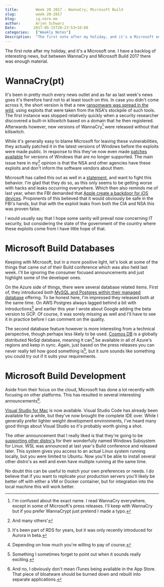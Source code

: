 ```yaml
---
title:        Week 20 2017 - WannaCry; Microsoft Build
slug:         week-20-2017
blog:         ig.nore.me  
author:       Arjen Schwarz  
Date:        2017-05-15T20:23:53+10:00  
categories:   ["Weekly Notes"]
Description:  "The first note after my holiday, and it's a Microsoft one. I have a backlog of interesting news, but between WannaCry and Microsoft Build 2017 there was enough material."
---
```


The first note after my holiday, and it's a Microsoft one. I have a backlog of interesting news, but between WannaCry and Microsoft Build 2017 there was enough material.

# WannaCry(pt)

It's been in pretty much every news outlet and as far as last week's news goes it's therefore hard not to at least touch on this. In case you didn't come across it, the short version is that a new [ransomware was spread in the wild](https://arstechnica.com/security/2017/05/an-nsa-derived-ransomware-worm-is-shutting-down-computers-worldwide/), using exploits that were taken from the NSA's stockpile of such tools. The first instance was stopped relatively quickly when a security researcher discovered a built-in killswitch based on a domain that he then registered. Afterwards however, new versions of WannaCry[^1] were released without that killswitch.

While it's generally easy to blame Microsoft for leaving these vulnerabilities, they actually patched it in the latest versions of Windows before the exploits were made public. In response to this they've now even made [patches available](https://blogs.technet.microsoft.com/msrc/2017/05/12/customer-guidance-for-wannacrypt-attacks/) for versions of Windows that are no longer supported. The main issue here in my[^2] opinion is that the NSA and other agencies have these exploits and don't inform the software vendors about them.

Microsoft has called this out as well in a [statement](https://blogs.microsoft.com/on-the-issues/2017/05/14/need-urgent-collective-action-keep-people-safe-online-lessons-last-weeks-cyberattack/#sm.001mykblx126kd6jyo712ejhqearc), and want to fight this behavior. I'm glad that they do so, as this only seems to be getting worse with hacks and leaks occurring everywhere. Which then also reminds me of last year, when the FBI demanded that [Apple create a backdoor for iOS devices](https://ig.nore.me/2016/02/think-of-the-children/). Proponents of this believed that it would obviously be safe in the FBI's hands, but that with the exploit leaks from both the CIA and NSA this was proven false. 

I would usually say that I hope some sanity will prevail now concerning IT security, but considering the state of the government of the country where these exploits come from I have little hope of that.

# Microsoft Build Databases

Keeping with Microsoft, but in a more positive light, let's look at some of the things that came out of their Build conference which was also held last week. I'll be ignoring the consumer focused announcements and just highlight some of the developer ones.

On the Azure side of things, there were several database related items. First of, they introduced both [MySQL and Postgres within their managed database](https://azure.microsoft.com/en-us/blog/microsoft-extends-azure-managed-database-services-with-introduction-of-mysql-and-postgresql/) offering. To be honest here, I'm impressed they released both at the same time. On AWS Postgres always lagged behind a bit with introductions[^3] and earlier this year I wrote about Google adding the beta version to GCP. Of course, it was sorely missing as well and I'll have to see it in practice before I can comment on the quality.

The second database feature however is more interesting from a technical perspective, though perhaps less likely to be used. [Cosmos DB](https://azure.microsoft.com/en-us/blog/azure-cosmos-db-microsofts-globally-distributed-multi-model-database-service/) is a globally distributed NoSql database, meaning it can[^4] be available in all of Azure's regions and keep in sync. Again, just based on the press releases you can never really tell how good something is[^5], but it sure sounds like something you could try out if it suits your requirements.

# Microsoft Build Development

Aside from their focus on the cloud, Microsoft has done a lot recently with focusing on other platforms. This has resulted in several interesting announcements[^6].

[Visual Studio for Mac](https://blogs.msdn.microsoft.com/visualstudio/2017/05/10/visual-studio-for-mac-now-generally-available/) is now available. Visual Studio Code has already been available for a while, but they've now brought the complete IDE over. While I generally prefer lighter weight development environments, I've heard many good things about Visual Studio so it's probably worth giving a shot.

The other announcement that I really liked is that they're going to be [supporting other distro's](https://blogs.msdn.microsoft.com/commandline/2017/05/11/new-distros-coming-to-bashwsl-via-windows-store/) for their wonderfully named Windows Subsystem for Linux. WSL was announced at last year's Build conference and released later. This system gives you access to an actual Linux system running locally, but you were limited to Ubuntu. Now you'll be able to install several other distro's as well and even have multiple running at the same time. 

No doubt this can be useful to match your own preferences or needs. I do believe that if you want to replicate your production servers you'll likely be better off with either a VM or Docker container, but for integration into the local machine this will work better.

[^1]:	I'm confused about the exact name. I read WannaCry everywhere, except in some of Microsoft's press releases. I'll keep with WannaCry but if you prefer WannaCrypt just pretend I made a typo.

[^2]:	And many others'

[^3]:	It's been part of RDS for years, but it was only recently introduced for Aurora in beta.

[^4]:	Depending on how much you're willing to pay of course.

[^5]:	Something I sometimes forget to point out when it sounds really exciting.

[^6]:	And no, I obviously don't mean iTunes being available in the App Store. That piece of bloatware should be burned down and rebuilt into separate applications.

